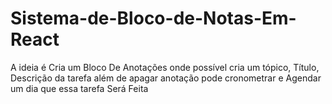 # Sistema-de-Bloco-de-Notas-Em-React
A ideia é Cria um Bloco De Anotações onde possível cria um tópico, Título, Descrição da tarefa além de apagar anotação pode cronometrar e Agendar um dia que essa tarefa Será Feita 
